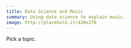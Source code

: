 ```yaml
---
title: Data Science and Music
summary: Using data science to explain music.
image: http://placehold.it/420x270
---
```


Pick a topic.
